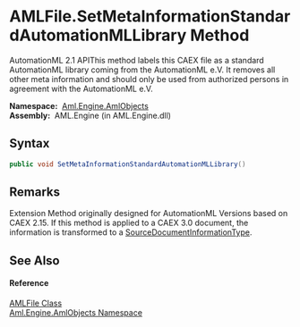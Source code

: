 AMLFile.SetMetaInformationStandardAutomationMLLibrary Method
============================================================
AutomationML 2.1 APIThis method labels this CAEX file as a standard AutomationML library coming from the AutomationML e.V. It removes all other meta information and should only be used from authorized persons in agreement with the AutomationML e.V.

  **Namespace:**  [Aml.Engine.AmlObjects][1]  
  **Assembly:**  AML.Engine (in AML.Engine.dll)

Syntax
------

```csharp
public void SetMetaInformationStandardAutomationMLLibrary()
```


Remarks
-------
 Extension Method originally designed for AutomationML Versions based on CAEX 2.15. If this method is applied to a CAEX 3.0 document, the information is transformed to a [SourceDocumentInformationType][2]. 

See Also
--------

#### Reference
[AMLFile Class][3]  
[Aml.Engine.AmlObjects Namespace][1]  

[1]: ../README.md
[2]: ../../Aml.Engine.CAEX/SourceDocumentInformationType/README.md
[3]: README.md
[4]: https://www.automationml.org
[5]: ../../icons/logoShade.png